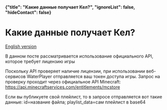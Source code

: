 #### {"title": "Какие данные получает Кел?", "ignoreList": false, "hideContact": false}
# Какие данные получает Кел?

<p><a href="/data/en_us" class="actionlink"><i></i>English version</a></p>

В данном посте рассматривается использование официального API, которое требует лицензию игры

Поскольку API проверяет наличие лицензии, при использовании веб-сервисов WaterPlayer отправляется ваш токен доступа игры.
Запрос на проверку проходит через официальное API Minecraft: https://api.minecraftservices.com/entitlements/mcstore

Если вы публикуете свой плейлист, то в запросе отправляется вот такие данные: id=название файла; playlist_data=сам плейлист в base64
